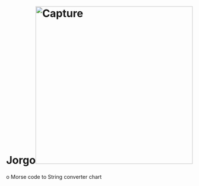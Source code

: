# Jorgo<img width="423" alt="Capture" src="https://user-images.githubusercontent.com/104126389/164395692-8039d63c-ac20-4cd5-bc5f-48e4797475a0.PNG">
o
Morse code to String converter chart
